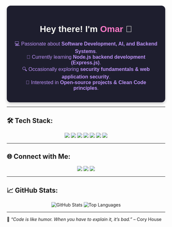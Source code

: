 <div align="center" style="background: #1e1e2e; padding: 20px; border-radius: 12px; box-shadow: 0px 4px 10px rgba(0, 0, 0, 0.2); font-family: Arial, sans-serif;">
  
  <h1 style="color: #f8f8f2;">Hey there! I'm <span style="color: #ff79c6;">Omar</span> 👋</h1>
  <p style="color: #bd93f9; font-size: 16px;">
    💻 Passionate about <b>Software Development, AI, and Backend Systems</b>. <br>
    🚀 Currently learning <b>Node.js backend development (Express.js)</b>. <br>
    🔍 Occasionally exploring <b>security fundamentals & web application security</b>. <br>
    🎯 Interested in <b>Open-source projects & Clean Code principles</b>.
</p>
  
</div>

---

## 🛠️ Tech Stack:
<div align="center">
  <img src="https://img.shields.io/badge/Python-3776AB?logo=python&logoColor=white&style=for-the-badge">
  <img src="https://img.shields.io/badge/Django-092E20?logo=django&logoColor=white&style=for-the-badge">
  <img src="https://img.shields.io/badge/Node.js-339933?logo=node.js&logoColor=white&style=for-the-badge">
  <img src="https://img.shields.io/badge/.NET-512BD4?logo=dotnet&logoColor=white&style=for-the-badge">
  <img src="https://img.shields.io/badge/SQL-4479A1?logo=database&logoColor=white&style=for-the-badge">
  <img src="https://img.shields.io/badge/Docker-2496ED?logo=docker&logoColor=white&style=for-the-badge">
  <img src="https://img.shields.io/badge/Burp%20Suite-FF5722?logo=burp-suite&logoColor=white&style=for-the-badge">
</div>

---

## 🌐 Connect with Me:
<div align="center">
  <a href="https://discord.com/users/kaztr"><img src="https://img.shields.io/badge/Discord-5865F2?logo=discord&logoColor=white&style=for-the-badge"></a>
  <a href="https://www.linkedin.com/in/omar-fares820214/"><img src="https://img.shields.io/badge/LinkedIn-0077B5?logo=linkedin&logoColor=white&style=for-the-badge"></a>
  <a href="https://x.com/OmarFar57079297"><img src="https://img.shields.io/badge/X-000000?logo=x&logoColor=white&style=for-the-badge"></a>
</div>

---

## 📈 GitHub Stats:
<div align="center">
  <img src="https://github-readme-stats.vercel.app/api?username=Omar-Fares13&theme=tokyonight&hide_border=true&include_all_commits=true&count_private=true" alt="GitHub Stats">
  <!--<img src="https://github-readme-streak-stats.herokuapp.com/?user=Omar-Fares13&theme=tokyonight&hide_border=true" alt="GitHub Streak Stats">-->
  <img src="https://github-readme-stats.vercel.app/api/top-langs/?username=Omar-Fares13&theme=tokyonight&hide_border=true&layout=compact" alt="Top Languages">
</div>

---

🎯 *“Code is like humor. When you have to explain it, it’s bad.”* – Cory House  
